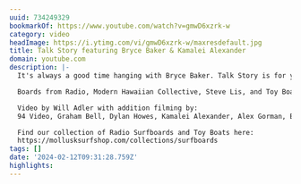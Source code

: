 ```yaml
---
uuid: 734249329
bookmarkOf: https://www.youtube.com/watch?v=gmwD6xzrk-w
category: video
headImage: https://i.ytimg.com/vi/gmwD6xzrk-w/maxresdefault.jpg
title: Talk Story featuring Bryce Baker & Kamalei Alexander
domain: youtube.com
description: |-
  It's always a good time hanging with Bryce Baker. Talk Story is for your eyes balls and ear holes, so enjoy the trip with Bryce and Kamalei Alexander.

  Boards from Radio, Modern Hawaiian Collective, Steve Lis, and Toy Boat

  Video by Will Adler with addition filming by:
  94 Video, Graham Bell, Dylan Howes, Kamalei Alexander, Alex Gorman, Bali Satoshi, and Alberto Fuentes

  Find our collection of Radio Surfboards and Toy Boats here:
  https://mollusksurfshop.com/collections/surfboards
tags: []
date: '2024-02-12T09:31:28.759Z'
highlights: 
---
```




